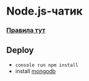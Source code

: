 # Node.js-чатик
### [Правила тут](https://github.com/IT-62/Rules)

## Deploy

* ```console run npm install```
* install [mongodb](https://www.mongodb.com/download-center?jmp=nav#community)